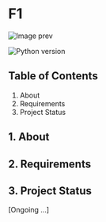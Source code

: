 # F1

<img
  src="https://www.f1-fansite.com/wp-content/uploads/2022/10/SI202210020366_hires_jpeg_24bit_rgb.jpg"
  alt="Image prev"
  style="display: inline-block; margin: 0 auto; max-width: 1080px">

![Python version](https://img.shields.io/badge/python-3.9.5-blue)


## Table of Contents
1. About
2. Requirements
3. Project Status

## 1. About

## 2. Requirements

## 3. Project Status
[Ongoing ...]
